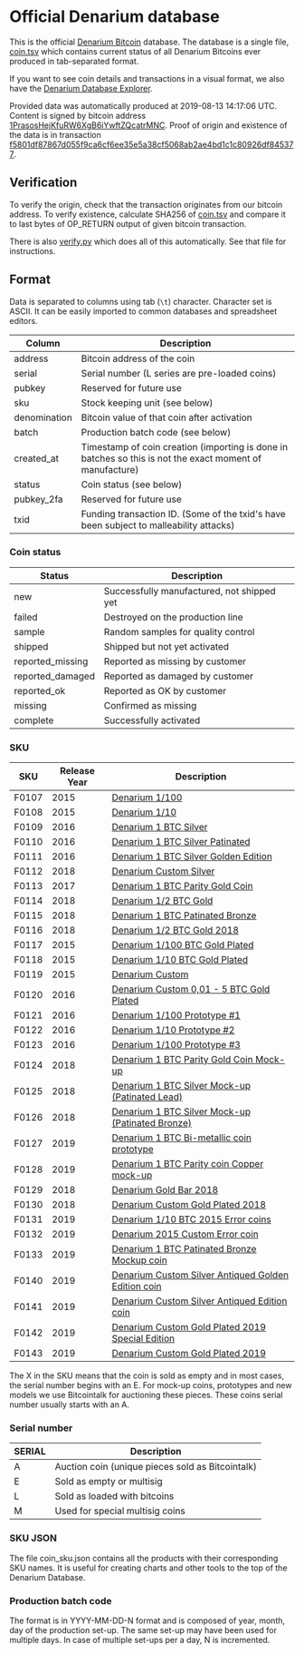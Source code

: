 <!-- -*- mode: markdown; coding: utf-8 -*- -->
# Official Denarium database

This is the official [Denarium Bitcoin](https://denarium.com)
database. The database is a single file, [coin.tsv](coin.tsv) which
contains current status of all Denarium Bitcoins ever produced in
tab-separated format.

If you want to see coin details and transactions in a visual format, we also have the [Denarium Database Explorer](https://denarium.com/database).

Provided data was automatically produced at 2019-08-13 14:17:06 UTC.
Content is signed by bitcoin address
[1PrasosHejKfuRW6XgB6iYwftZQcatrMNC](https://www.blocktrail.com/BTC/address/1PrasosHejKfuRW6XgB6iYwftZQcatrMNC).
Proof of origin and existence of the data is in transaction
[f5801df87867d055f9ca6cf6ee35e5a38cf5068ab2ae4bd1c1c80926df845377](https://www.blocktrail.com/BTC/tx/f5801df87867d055f9ca6cf6ee35e5a38cf5068ab2ae4bd1c1c80926df845377).

## Verification

To verify the origin, check that the transaction originates from our bitcoin
address. To verify existence, calculate SHA256 of [coin.tsv](coin.tsv) and
compare it to last bytes of OP_RETURN output of given bitcoin transaction.

There is also [verify.py](verify.py) which does all of this
automatically. See that file for instructions.

## Format

Data is separated to columns using tab (`\t`) character. Character set
is ASCII. It can be easily imported to common databases and
spreadsheet editors.

Column       | Description
------------ | -----------
address      | Bitcoin address of the coin
serial       | Serial number (L series are pre-loaded coins)
pubkey       | Reserved for future use
sku          | Stock keeping unit (see below)
denomination | Bitcoin value of that coin after activation
batch        | Production batch code (see below)
created\_at  | Timestamp of coin creation (importing is done in batches so this is not the exact moment of manufacture)
status       | Coin status (see below)
pubkey\_2fa  | Reserved for future use
txid         | Funding transaction ID. (Some of the txid's have been subject to malleability attacks)

### Coin status

Status            | Description
----------------- | -----------
new               | Successfully manufactured, not shipped yet
failed            | Destroyed on the production line
sample            | Random samples for quality control
shipped           | Shipped but not yet activated
reported\_missing | Reported as missing by customer
reported\_damaged | Reported as damaged by customer
reported\_ok      | Reported as OK by customer
missing           | Confirmed as missing
complete          | Successfully activated

### SKU

SKU   | Release Year| Description
----- | ------------| --------------
F0107 | 2015        | [Denarium 1/100](https://status.denarium.com/coin/#/F0107)
F0108 | 2015        | [Denarium 1/10](https://status.denarium.com/coin/#/F0108)
F0109 | 2016        | [Denarium 1 BTC Silver](https://status.denarium.com/coin/#/F0109)
F0110 | 2016        | [Denarium 1 BTC Silver Patinated](https://status.denarium.com/coin/#/F0110)
F0111 | 2016        | [Denarium 1 BTC Silver Golden Edition](https://status.denarium.com/coin/#/F0111)
F0112 | 2018        | [Denarium Custom Silver](https://status.denarium.com/coin/#/F0112)
F0113 | 2017        | [Denarium 1 BTC Parity Gold Coin](https://status.denarium.com/coin/#/F0113)
F0114 | 2018        | [Denarium 1/2 BTC Gold](https://status.denarium.com/coin/#/F0114)
F0115 | 2018        | [Denarium 1 BTC Patinated Bronze](https://status.denarium.com/coin/#/F0115)
F0116 | 2018        | [Denarium 1/2 BTC Gold 2018](https://status.denarium.com/coin/#/F0116)
F0117 | 2015        | [Denarium 1/100 BTC Gold Plated](https://status.denarium.com/coin/#/F0117)
F0118 | 2015        | [Denarium 1/10 BTC Gold Plated](https://status.denarium.com/coin/#/F0118)
F0119 | 2015        | [Denarium Custom](https://status.denarium.com/coin/#/F0119)
F0120 | 2016        | [Denarium Custom 0,01 - 5 BTC Gold Plated](https://status.denarium.com/coin/#/F0120)
F0121 | 2016        | [Denarium 1/100 Prototype #1](https://status.denarium.com/coin/#/F0121)
F0122 | 2016        | [Denarium 1/10 Prototype #2](https://status.denarium.com/coin/#/F0122)
F0123 | 2016        | [Denarium 1/100 Prototype #3](https://status.denarium.com/coin/#/F0123)
F0124 | 2018        | [Denarium 1 BTC Parity Gold Coin Mock-up](https://status.denarium.com/coin/#/F0124)
F0125 | 2018        | [Denarium 1 BTC Silver Mock-up (Patinated Lead)](https://status.denarium.com/coin/#/F0125)
F0126 | 2018        | [Denarium 1 BTC Silver Mock-up (Patinated Bronze)](https://status.denarium.com/coin/#/F0126)
F0127 | 2019        | [Denarium 1 BTC Bi-metallic coin prototype](https://status.denarium.com/coin/#/F0127)
F0128 | 2019        | [Denarium 1 BTC Parity coin Copper mock-up ](https://status.denarium.com/coin/#/F0128)
F0129 | 2018        | [Denarium Gold Bar 2018](https://status.denarium.com/coin/#/F0129)
F0130 | 2018        | [Denarium Custom Gold Plated 2018](https://status.denarium.com/coin/#/F0130)
F0131 | 2019        | [Denarium 1/10 BTC 2015 Error coins](https://status.denarium.com/coin/#/F0131)
F0132 | 2019        | [Denarium 2015 Custom Error coin](https://status.denarium.com/coin/#/F0132)
F0133 | 2019        | [Denarium 1 BTC Patinated Bronze Mockup coin](https://status.denarium.com/coin/#/F0133)
F0140 | 2019        | [Denarium Custom Silver Antiqued Golden Edition coin](https://status.denarium.com/coin/#/F0140)
F0141 | 2019        | [Denarium Custom Silver Antiqued Edition coin](https://status.denarium.com/coin/#/F0141)
F0142 | 2019        | [Denarium Custom Gold Plated 2019 Special Edition](https://status.denarium.com/coin/#/F0142)
F0143 | 2019        | [Denarium Custom Gold Plated 2019](https://status.denarium.com/coin/#/F0143)



The X in the SKU means that the coin is sold as empty and in most cases, the serial number begins with an E. For mock-up coins, prototypes and new models we use Bitcointalk for auctioning these pieces. These coins serial number usually starts with an A.

### Serial number

SERIAL | Description
------ | -----------
A      | Auction coin (unique pieces sold as Bitcointalk)
E      | Sold as empty or multisig
L      | Sold as loaded with bitcoins
M      | Used for special multisig coins


### SKU JSON

The file coin_sku.json contains all the products with their corresponding SKU names. It is useful for creating charts and other tools to the top of the Denarium Database.

### Production batch code

The format is in YYYY-MM-DD-N format and is composed of year, month,
day of the production set-up. The same set-up may have been used for
multiple days. In case of multiple set-ups per a day, N is
incremented.
